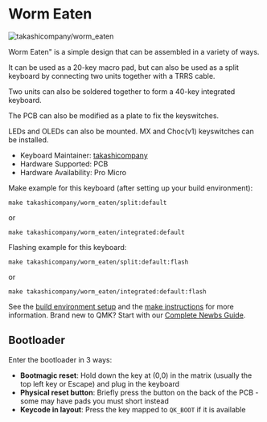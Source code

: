 # Worm Eaten

![takashicompany/worm_eaten](https://i.imgur.com/8rIFpDRh.jpg)

Worm Eaten" is a simple design that can be assembled in a variety of ways.

It can be used as a 20-key macro pad, but can also be used as a split keyboard by connecting two units together with a TRRS cable.

Two units can also be soldered together to form a 40-key integrated keyboard.

The PCB can also be modified as a plate to fix the keyswitches.

LEDs and OLEDs can also be mounted.
MX and Choc(v1) keyswitches can be installed.

* Keyboard Maintainer: [takashicompany](https://github.com/takashicompany)
* Hardware Supported: PCB
* Hardware Availability: Pro Micro

Make example for this keyboard (after setting up your build environment):

    make takashicompany/worm_eaten/split:default

or 

    make takashicompany/worm_eaten/integrated:default

Flashing example for this keyboard:

    make takashicompany/worm_eaten/split:default:flash

or

    make takashicompany/worm_eaten/integrated:default:flash

See the [build environment setup](https://docs.qmk.fm/#/getting_started_build_tools) and the [make instructions](https://docs.qmk.fm/#/getting_started_make_guide) for more information. Brand new to QMK? Start with our [Complete Newbs Guide](https://docs.qmk.fm/#/newbs).

## Bootloader

Enter the bootloader in 3 ways:

* **Bootmagic reset**: Hold down the key at (0,0) in the matrix (usually the top left key or Escape) and plug in the keyboard
* **Physical reset button**: Briefly press the button on the back of the PCB - some may have pads you must short instead
* **Keycode in layout**: Press the key mapped to `QK_BOOT` if it is available
